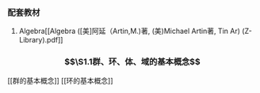 ### 配套教材
1. Algebra[[Algebra ([美]阿延（Artin,M.)著, (美)Michael Artin著, Tin Ar) (Z-Library).pdf]]

### $$\S1.1群、环、体、域的基本概念$$
[[群的基本概念]]
[[环的基本概念]]
